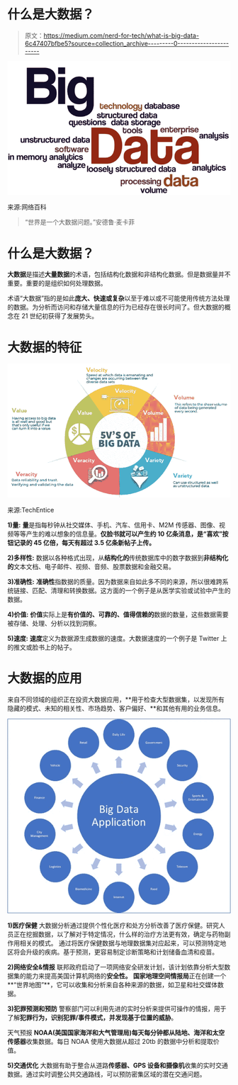 # 什么是大数据？

> 原文：<https://medium.com/nerd-for-tech/what-is-big-data-6c47407bfbe5?source=collection_archive---------0----------------------->

![](img/5b1abcce8921da12cf4faccbd6620e09.png)

来源:网络百科

> “世界是一个大数据问题。”安德鲁·麦卡菲

# 什么是大数据？

**大数据**是描述**大量数据**的术语，包括结构化数据和非结构化数据。但是数据量并不重要。重要的是组织如何处理数据。

术语“大数据”指的是如此**庞大、快速或复杂**以至于难以或不可能使用传统方法处理的数据。为分析而访问和存储大量信息的行为已经存在很长时间了。但大数据的概念在 21 世纪初获得了发展势头。

# 大数据的特征

![](img/cc858524dafbf34f0e1591c830ce5a95.png)

来源:TechEntice

**1)量:**
**量**是指每秒钟从社交媒体、手机、汽车、信用卡、M2M 传感器、图像、视频等等产生的难以想象的信息量。**仅脸书就可以产生约 10 亿条消息，是“喜欢”按钮记录的 45 亿倍，每天有超过 3.5 亿条新帖子上传。**

**2)多样性:**
数据以各种格式出现，从**结构化的**传统数据库中的数字数据到**非结构化的**文本文档、电子邮件、视频、音频、股票数据和金融交易。

**3)准确性:**
**准确性**指数据的质量。因为数据来自如此多不同的来源，所以很难跨系统链接、匹配、清理和转换数据。这方面的一个例子是从医学实验或试验中产生的数据。

**4)价值:**
**价值**实际上是**有价值的、可靠的、值得信赖的**数据的数量，这些数据需要被存储、处理、分析以找到洞察。

**5)速度:**
**速度**定义为数据源生成数据的速度。大数据速度的一个例子是 Twitter 上的推文或脸书上的帖子。

# 大数据的应用

来自不同领域的组织正在投资大数据应用，**用于检查大型数据集，以发现所有隐藏的模式、未知的相关性、市场趋势、客户偏好、**和其他有用的业务信息。

![](img/092c0a28502067153379b77cb3d9df49.png)

**1)医疗保健**
大数据分析通过提供个性化医疗和处方分析改善了医疗保健。研究人员正在挖掘数据，以了解对于特定情况，什么样的治疗方法更有效，确定与药物副作用相关的模式。
通过将医疗保健数据与地理数据集对应起来，可以预测特定地区将会升级的疾病。基于预测，更容易制定诊断策略和计划储备血清和疫苗。

**2)网络安全&情报**
联邦政府启动了一项网络安全研发计划，该计划依靠分析大型数据集的能力来提高美国计算机网络的**安全性。**
**国家地理空间情报局**正在创建一个**“世界地图”**，它可以收集和分析来自各种来源的数据，如卫星和社交媒体数据。

**3)犯罪预测和预防**
警察部门可以利用先进的实时分析来提供可操作的情报，用于了解**犯罪行为，识别犯罪/事件模式，并发现基于位置的威胁**。

天气预报
**NOAA(美国国家海洋和大气管理局)**每天每分钟都从**陆地、海洋和太空传感器**收集数据。每日 NOAA 使用大数据从超过 20tb 的数据中分析和提取价值。

**5)交通优化**
大数据有助于整合从道路**传感器、GPS 设备和摄像机**收集的实时交通数据。通过实时调整公共交通路线，可以预防密集区域的潜在交通问题。